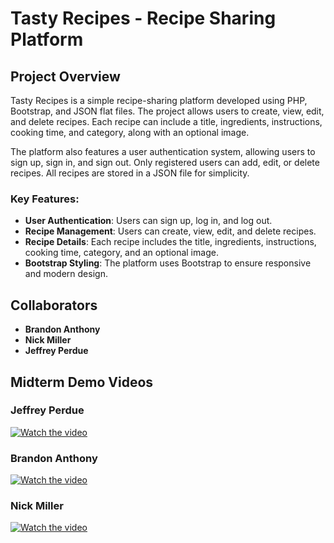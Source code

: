# Tasty Recipes - Recipe Sharing Platform

## Project Overview
Tasty Recipes is a simple recipe-sharing platform developed using PHP, Bootstrap, and JSON flat files. The project allows users to create, view, edit, and delete recipes. Each recipe can include a title, ingredients, instructions, cooking time, and category, along with an optional image.

The platform also features a user authentication system, allowing users to sign up, sign in, and sign out. Only registered users can add, edit, or delete recipes. All recipes are stored in a JSON file for simplicity.

### Key Features:
- **User Authentication**: Users can sign up, log in, and log out.
- **Recipe Management**: Users can create, view, edit, and delete recipes.
- **Recipe Details**: Each recipe includes the title, ingredients, instructions, cooking time, category, and an optional image.
- **Bootstrap Styling**: The platform uses Bootstrap to ensure responsive and modern design.

## Collaborators
- **Brandon Anthony**
- **Nick Miller**
- **Jeffrey Perdue**

## Midterm Demo Videos

### Jeffrey Perdue
[![Watch the video](https://img.youtube.com/vi/Abe9ILIsSmk/0.jpg)](https://www.youtube.com/watch?v=Abe9ILIsSmk)

### Brandon Anthony  
[![Watch the video](https://img.youtube.com/vi/2BaMdjEnyT0/0.jpg)](https://www.youtube.com/watch?v=2BaMdjEnyT0)

### Nick Miller
[![Watch the video](https://img.youtube.com/vi/yKI84aGvjmg/0.jpg)](https://www.youtube.com/watch?v=yKI84aGvjmg)
